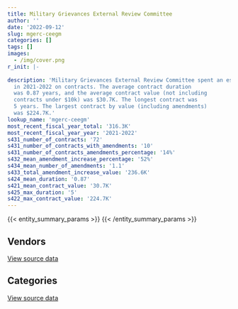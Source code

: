 ```yaml
---
title: Military Grievances External Review Committee
author: ''
date: '2022-09-12'
slug: mgerc-ceegm
categories: []
tags: []
images:
  - /img/cover.png
r_init: |-
  
description: 'Military Grievances External Review Committee spent an estimated $316.3K
  in 2021-2022 on contracts. The average contract duration
  was 0.87 years, and the average contract value (not including
  contracts under $10k) was $30.7K. The longest contract was
  5 years. The largest contract by value (including amendments)
  was $224.7K.'
lookup_name: 'mgerc-ceegm'
most_recent_fiscal_year_total: '316.3K'
most_recent_fiscal_year_year: '2021-2022'
s431_number_of_contracts: '72'
s431_number_of_contracts_with_amendments: '10'
s431_number_of_contracts_amendments_percentage: '14%'
s432_mean_amendment_increase_percentage: '52%'
s434_mean_number_of_amendments: '1.1'
s433_total_amendment_increase_value: '236.6K'
s424_mean_duration: '0.87'
s421_mean_contract_value: '30.7K'
s425_max_duration: '5'
s422_max_contract_value: '224.7K'
---
```


<script src="/rmarkdown-libs/htmlwidgets/htmlwidgets.js"></script>
<link href="/rmarkdown-libs/datatables-css/datatables-crosstalk.css" rel="stylesheet" />
<script src="/rmarkdown-libs/datatables-binding/datatables.js"></script>
<script src="/rmarkdown-libs/jquery/jquery-3.6.0.min.js"></script>
<link href="/rmarkdown-libs/dt-core-bootstrap/css/dataTables.bootstrap.min.css" rel="stylesheet" />
<link href="/rmarkdown-libs/dt-core-bootstrap/css/dataTables.bootstrap.extra.css" rel="stylesheet" />
<script src="/rmarkdown-libs/dt-core-bootstrap/js/jquery.dataTables.min.js"></script>
<script src="/rmarkdown-libs/dt-core-bootstrap/js/dataTables.bootstrap.min.js"></script>
<link href="/rmarkdown-libs/crosstalk/css/crosstalk.min.css" rel="stylesheet" />
<script src="/rmarkdown-libs/crosstalk/js/crosstalk.min.js"></script>
<script src="/rmarkdown-libs/htmlwidgets/htmlwidgets.js"></script>
<link href="/rmarkdown-libs/datatables-css/datatables-crosstalk.css" rel="stylesheet" />
<script src="/rmarkdown-libs/datatables-binding/datatables.js"></script>
<script src="/rmarkdown-libs/jquery/jquery-3.6.0.min.js"></script>
<link href="/rmarkdown-libs/dt-core-bootstrap/css/dataTables.bootstrap.min.css" rel="stylesheet" />
<link href="/rmarkdown-libs/dt-core-bootstrap/css/dataTables.bootstrap.extra.css" rel="stylesheet" />
<script src="/rmarkdown-libs/dt-core-bootstrap/js/jquery.dataTables.min.js"></script>
<script src="/rmarkdown-libs/dt-core-bootstrap/js/dataTables.bootstrap.min.js"></script>
<link href="/rmarkdown-libs/crosstalk/css/crosstalk.min.css" rel="stylesheet" />
<script src="/rmarkdown-libs/crosstalk/js/crosstalk.min.js"></script>

{{< entity_summary_params >}}
{{< /entity_summary_params >}}

## Vendors

<div id="htmlwidget-1" style="width:100%;height:auto;" class="datatables html-widget"></div>
<script type="application/json" data-for="htmlwidget-1">{"x":{"style":"bootstrap","filter":"none","vertical":false,"data":[["<a href=\"/vendors/advanced_business_interiors/\">Advanced Business Interiors<\/a>","<a href=\"/vendors/applied_electonics/\">Applied Electonics<\/a>","<a href=\"/vendors/bmc_software_canada/\">BMC Software Canada<\/a>","<a href=\"/vendors/canon/\">Canon<\/a>","<a href=\"/vendors/contract_community/\">Contract Community<\/a>","<a href=\"/vendors/decisive_group/\">Decisive Group<\/a>","<a href=\"/vendors/eclipsys_solutions/\">Eclipsys Solutions<\/a>","<a href=\"/vendors/excel_human_resources/\">Excel Human Resources<\/a>","<a href=\"/vendors/grand_toy/\">Grand Toy<\/a>","<a href=\"/vendors/itex/\">ITEX<\/a>","<a href=\"/vendors/jim_pattison_industries/\">Jim Pattison Industries<\/a>","<a href=\"/vendors/lumina_it/\">Lumina IT<\/a>","<a href=\"/vendors/maxsys_staffing_and_consulting/\">Maxsys Staffing and Consulting<\/a>","<a href=\"/vendors/microsoft_canada/\">Microsoft Canada<\/a>","<a href=\"/vendors/nisha_techonologies/\">Nisha Techonologies<\/a>","<a href=\"/vendors/northern_micro/\">Northern Micro<\/a>","<a href=\"/vendors/purelogic/\">PureLogic<\/a>","<a href=\"/vendors/purespirit_solutions/\">PureSpirIT Solutions<\/a>","<a href=\"/vendors/softchoice/\">Softchoice<\/a>","<a href=\"/vendors/teknion/\">Teknion<\/a>","<a href=\"/vendors/teramach_technologies/\">Teramach Technologies<\/a>","<a href=\"/vendors/vmware/\">VMware<\/a>","<a href=\"/vendors/zycom/\">Zycom<\/a>"],[10879.64,null,null,5674.87,24521,null,null,115262.58,null,9888.43,21541.09,null,24998.97,11069.6,null,24754.82,null,null,3534.49,18433.63,null,18496.83,67631.58],[176.25,982.27,18.44,7724.61,null,null,null,null,null,64915.11,null,28966.83,null,22895.64,null,null,null,null,10799.84,null,null,9463.4,null],[12866.45,44815.99,6730.98,7703.51,null,3463.96,null,null,13342.65,27777.88,null,15780.17,null,11424.34,16473.16,null,null,null,1122.35,null,23533.09,3981.87,4900.44],[null,13376.94,6730.98,7703.51,null,20068.96,32938.04,null,null,18504.97,null,null,null,null,null,null,11766.26,26283.28,73661.05,null,null,null,13810.83]],"container":"<table class=\"table table-striped table-hover row-border order-column display\">\n  <thead>\n    <tr>\n      <th>Vendor<\/th>\n      <th>2018-2019<\/th>\n      <th>2019-2020<\/th>\n      <th>2020-2021<\/th>\n      <th>2021-2022<\/th>\n    <\/tr>\n  <\/thead>\n<\/table>","options":{"order":[[4,"desc"]],"pageLength":10,"autoWidth":true,"columnDefs":[{"targets":1,"render":"function(data, type, row, meta) {\n    return type !== 'display' ? data : DTWidget.formatCurrency(data, \"$\", 2, 3, \",\", \".\", true, null);\n  }"},{"targets":2,"render":"function(data, type, row, meta) {\n    return type !== 'display' ? data : DTWidget.formatCurrency(data, \"$\", 2, 3, \",\", \".\", true, null);\n  }"},{"targets":3,"render":"function(data, type, row, meta) {\n    return type !== 'display' ? data : DTWidget.formatCurrency(data, \"$\", 2, 3, \",\", \".\", true, null);\n  }"},{"targets":4,"render":"function(data, type, row, meta) {\n    return type !== 'display' ? data : DTWidget.formatCurrency(data, \"$\", 2, 3, \",\", \".\", true, null);\n  }"},{"width":"16%","targets":[1,2,3,4]},{"className":"dt-right","targets":[1,2,3,4]}],"orderClasses":false}},"evals":["options.columnDefs.0.render","options.columnDefs.1.render","options.columnDefs.2.render","options.columnDefs.3.render"],"jsHooks":[]}</script>
<p class="text-right">
<a href="https://github.com/GoC-Spending/contracts-data/tree/main/data/out/departments/mgerc-ceegm/summary_by_fiscal_year_by_vendor.csv" class="source-data-link btn btn-link">View source data</a>
</p>

## Categories

<div id="htmlwidget-2" style="width:100%;height:auto;" class="datatables html-widget"></div>
<script type="application/json" data-for="htmlwidget-2">{"x":{"style":"bootstrap","filter":"none","vertical":false,"data":[["<a href=\"/categories/office_management/\">Office management<\/a>","<a href=\"/categories/professional_services/\">Professional services<\/a>","<a href=\"/categories/information_technology/\">Information technology<\/a>","<a href=\"/categories/industrial_products_and_services/\">Industrial products and services<\/a>","<a href=\"/categories/human_capital/\">Human capital<\/a>"],[49692.83,113925.56,305279.97,21541.09,null],[7900.87,133030.74,163866.04,null,21239.51],[33912.61,47010.68,253571.67,null,null],[17485.44,null,298803.93,null,null]],"container":"<table class=\"table table-striped table-hover row-border order-column display\">\n  <thead>\n    <tr>\n      <th>Category<\/th>\n      <th>2018-2019<\/th>\n      <th>2019-2020<\/th>\n      <th>2020-2021<\/th>\n      <th>2021-2022<\/th>\n    <\/tr>\n  <\/thead>\n<\/table>","options":{"order":[[4,"desc"]],"dom":"t","pageLength":30,"autoWidth":true,"columnDefs":[{"targets":1,"render":"function(data, type, row, meta) {\n    return type !== 'display' ? data : DTWidget.formatCurrency(data, \"$\", 2, 3, \",\", \".\", true, null);\n  }"},{"targets":2,"render":"function(data, type, row, meta) {\n    return type !== 'display' ? data : DTWidget.formatCurrency(data, \"$\", 2, 3, \",\", \".\", true, null);\n  }"},{"targets":3,"render":"function(data, type, row, meta) {\n    return type !== 'display' ? data : DTWidget.formatCurrency(data, \"$\", 2, 3, \",\", \".\", true, null);\n  }"},{"targets":4,"render":"function(data, type, row, meta) {\n    return type !== 'display' ? data : DTWidget.formatCurrency(data, \"$\", 2, 3, \",\", \".\", true, null);\n  }"},{"width":"16%","targets":[1,2,3,4]},{"className":"dt-right","targets":[1,2,3,4]}],"orderClasses":false,"lengthMenu":[10,25,30,50,100]}},"evals":["options.columnDefs.0.render","options.columnDefs.1.render","options.columnDefs.2.render","options.columnDefs.3.render"],"jsHooks":[]}</script>
<p class="text-right">
<a href="https://github.com/GoC-Spending/contracts-data/tree/main/data/out/departments/mgerc-ceegm/summary_by_fiscal_year_by_category.csv" class="source-data-link btn btn-link">View source data</a>
</p>
